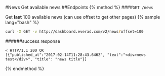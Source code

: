 #News
Get available news
##Endpoints
{% method %}
####`GET /news`

Get **last** 100 available news (can use offset to get other pages)
{% sample lang="bash" %}
```bash
curl -X GET -v http://dashboard.everad.com/v2/news?offset=100
```
######success response
```
< HTTP/1.1 200 OK
[{"published_at":"2017-02-14T11:28:43.646Z", "text":"<div>news test</div>", "title": "news title"}]
```
{% endmethod %}
